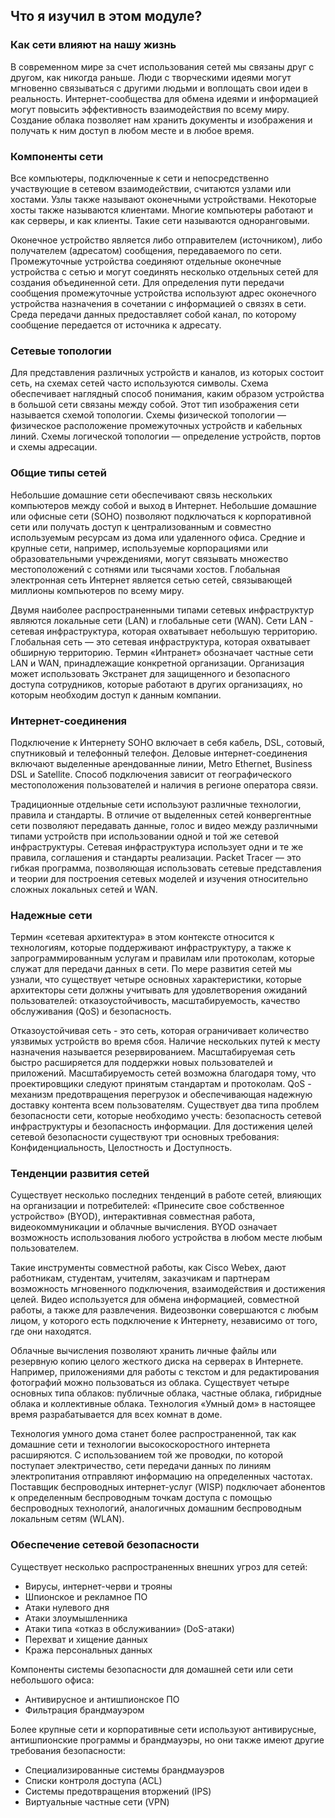 <!-- verified: agorbachev 22.04.2022 -->

<!--1.10.1-->
## Что я изучил в этом модуле?
### Как сети влияют на нашу жизнь

В современном мире за счет использования сетей мы связаны друг с другом, как никогда раньше. Люди с творческими идеями могут мгновенно связываться с другими людьми и воплощать свои идеи в реальность. Интернет-сообщества для обмена идеями и информацией могут повысить эффективность взаимодействия по всему миру. Создание облака позволяет нам хранить документы и изображения и получать к ним доступ в любом месте и в любое время.

### Компоненты сети

Все компьютеры, подключенные к сети и непосредственно участвующие в сетевом взаимодействии, считаются узлами или хостами. Узлы также называют оконечными устройствами. Некоторые хосты также называются клиентами. Многие компьютеры работают и как серверы, и как клиенты. Такие сети называются одноранговыми. 

Оконечное устройство является либо отправителем (источником), либо получателем (адресатом) сообщения, передаваемого по сети. Промежуточные устройства соединяют отдельные оконечные устройства с сетью и могут соединять несколько отдельных сетей для создания объединенной сети. Для определения пути передачи сообщения промежуточные устройства используют адрес оконечного устройства назначения в сочетании с информацией о связях в сети. Среда передачи данных предоставляет собой канал, по которому сообщение передается от источника к адресату.

### Сетевые топологии

Для представления различных устройств и каналов, из которых состоит сеть, на схемах сетей часто используются символы. Схема обеспечивает наглядный способ понимания, каким образом устройства в большой сети связаны между собой. Этот тип изображения сети называется схемой топологии. Схемы физической топологии — физическое расположение промежуточных устройств и кабельных линий. Схемы логической топологии — определение устройств, портов и схемы адресации.

### Общие типы сетей

Небольшие домашние сети обеспечивают связь нескольких компьютеров между собой и выход в Интернет. Небольшие домашние или офисные сети (SOHO) позволяют подключаться к корпоративной сети или получать доступ к централизованным и совместно используемым ресурсам из дома или удаленного офиса. Средние и крупные сети, например, используемые корпорациями или образовательными учреждениями, могут связывать множество местоположений с сотнями или тысячами хостов. Глобальная электронная сеть Интернет является сетью сетей, связывающей миллионы компьютеров по всему миру. 

Двумя наиболее распространенными типами сетевых инфраструктур являются локальные сети (LAN) и глобальные сети (WAN). Сети LAN - сетевая инфраструктура, которая охватывает небольшую территорию. Глобальная сеть — это сетевая инфраструктура, которая охватывает обширную территорию. Термин «Интранет» обозначает частные сети LAN и WAN, принадлежащие конкретной организации. Организация может использовать Экстранет для защищенного и безопасного доступа сотрудников, которые работают в других организациях, но которым необходим доступ к данным компании.

### Интернет-соединения

Подключение к Интернету SOHO включает в себя кабель, DSL, сотовый, спутниковый и телефонный телефон. Деловые интернет-соединения включают выделенные арендованные линии, Metro Ethernet, Business DSL и Satellite. Способ подключения зависит от географического местоположения пользователей и наличия в регионе оператора связи. 

Традиционные отдельные сети используют различные технологии, правила и стандарты. В отличие от выделенных сетей конвергентные сети позволяют передавать данные, голос и видео между различными типами устройств при использовании одной и той же сетевой инфраструктуры. Сетевая инфраструктура использует одни и те же правила, соглашения и стандарты реализации. Packet Tracer — это гибкая программа, позволяющая использовать сетевые представления и теории для построения сетевых моделей и изучения относительно сложных локальных сетей и WAN.

### Надежные сети

Термин «сетевая архитектура» в этом контексте относится к технологиям, которые поддерживают инфраструктуру, а также к запрограммированным услугам и правилам или протоколам, которые служат для передачи данных в сети. По мере развития сетей мы узнали, что существует четыре основных характеристики, которые архитекторы сети должны учитывать для удовлетворения ожиданий пользователей: отказоустойчивость, масштабируемость, качество обслуживания (QoS) и безопасность. 

Отказоустойчивая сеть - это сеть, которая ограничивает количество уязвимых устройств во время сбоя. Наличие нескольких путей к месту назначения называется резервированием. Масштабируемая сеть быстро расширяется для поддержки новых пользователей и приложений. Масштабируемость сетей возможна благодаря тому, что проектировщики следуют принятым стандартам и протоколам. QoS - механизм предотвращения перегрузок и обеспечивающая надежную доставку контента всем пользователям. Существует два типа проблем безопасности сети, которые необходимо учесть: безопасность сетевой инфраструктуры и безопасность информации. Для достижения целей сетевой безопасности существуют три основных требования: Конфиденциальность, Целостность и Доступность.

### Тенденции развития сетей

Существует несколько последних тенденций в работе сетей, влияющих на организации и потребителей: «Принесите свое собственное устройство» (BYOD), интерактивная совместная работа, видеокоммуникации и облачные вычисления. BYOD означает возможность использования любого устройства в любом месте любым пользователем. 

Такие инструменты совместной работы, как Cisco Webex, дают работникам, студентам, учителям, заказчикам и партнерам возможность мгновенного подключения, взаимодействия и достижения целей. Видео используется для обмена информацией, совместной работы, а также для развлечения. Видеозвонки совершаются с любым лицом, у которого есть подключение к Интернету, независимо от того, где они находятся. 

Облачные вычисления позволяют хранить личные файлы или резервную копию целого жесткого диска на серверах в Интернете. Например, приложениями для работы с текстом и для редактирования фотографий можно пользоваться из облака. Существует четыре основных типа облаков: публичные облака, частные облака, гибридные облака и коллективные облака. Технология «Умный дом» в настоящее время разрабатывается для всех комнат в доме. 

Технология умного дома станет более распространенной, так как домашние сети и технологии высокоскоростного интернета расширяются. С использованием той же проводки, по которой поступает электричество, сети передачи данных по линиям электропитания отправляют информацию на определенных частотах. Поставщик беспроводных интернет-услуг (WISP) подключает абонентов к определенным беспроводным точкам доступа с помощью беспроводных технологий, аналогичных домашним беспроводным локальным сетям (WLAN).

### Обеспечение сетевой безопасности

Существует несколько распространенных внешних угроз для сетей:

- Вирусы, интернет-черви и трояны
- Шпионское и рекламное ПО
- Атаки нулевого дня
- Атаки злоумышленника
- Атаки типа «отказ в обслуживании» (DoS-атаки)
- Перехват и хищение данных
- Кража персональных данных

Компоненты системы безопасности для домашней сети или сети небольшого офиса:

- Антивирусное и антишпионское ПО
- Фильтрация брандмауэром

Более крупные сети и корпоративные сети используют антивирусные, антишпионские программы и брандмауэры, но они также имеют другие требования безопасности:

- Специализированные системы брандмауэров
- Списки контроля доступа (ACL)
- Системы предотвращения вторжений (IPS)
- Виртуальные частные сети (VPN)

